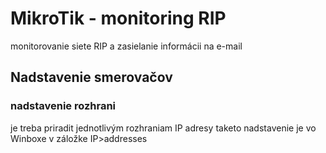 # MikroTik - monitoring RIP 
monitorovanie siete RIP a zasielanie informácii na e-mail
## Nadstavenie smerovačov
### nadstavenie rozhrani
je treba priradit jednotlivým rozhraniam IP adresy
taketo nadstavenie je vo Winboxe v záložke IP>addresses
